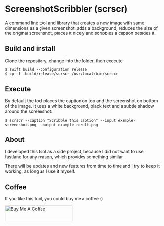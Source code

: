 # ScreenshotScribbler (scrscr)

A command line tool and library that creates a new image with same dimensions as a given screenshot, adds a background, reduces the size of the original screenshot, places it nicely and scribbles a caption besides it.

## Build and install

Clone the repository, change into the folder, then execute:

```
$ swift build --configuration release
$ cp -f .build/release/scrscr /usr/local/bin/scrscr
```

## Execute

By default the tool places the caption on top and the screenshot on bottom of the image. It uses a white background, black text and a subtle shadow around the screenshot:

```
$ scrscr --caption "Scribble this caption" --input example-screenshot.png --output example-result.png
```

## About

I developed this tool as a side project, because I did not want to use fastlane for any reason, which provides something similar.

There will be updates and new features from time to time and I try to keep it working, as long as I use it myself.

## Coffee

If you like this tool, you could buy me a coffee :)

<a href="https://www.buymeacoffee.com/goeldner" target="_blank"><img src="https://cdn.buymeacoffee.com/buttons/default-orange.png" alt="Buy Me A Coffee" height="50" width="217"></a>
